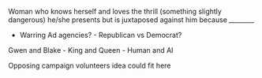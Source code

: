 Woman who knows herself and loves the thrill (something slightly dangerous) he/she presents but is juxtaposed against him because *________*

* Warring Ad agencies? - Republican vs Democrat?

Gwen and Blake - King and Queen - Human and AI

Opposing campaign volunteers idea could fit here
